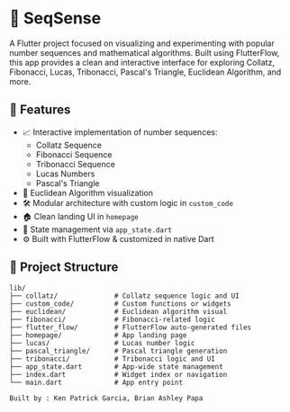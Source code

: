 # 🔢 SeqSense

A Flutter project focused on visualizing and experimenting with popular number sequences and mathematical algorithms. Built using FlutterFlow, this app provides a clean and interactive interface for exploring Collatz, Fibonacci, Lucas, Tribonacci, Pascal's Triangle, Euclidean Algorithm, and more.

## 🚀 Features

- 📈 Interactive implementation of number sequences:
  - Collatz Sequence
  - Fibonacci Sequence
  - Tribonacci Sequence
  - Lucas Numbers
  - Pascal's Triangle
- 📐 Euclidean Algorithm visualization
- 🛠️ Modular architecture with custom logic in `custom_code`
- 🏠 Clean landing UI in `homepage`
- 🔄 State management via `app_state.dart`
- ⚙️ Built with FlutterFlow & customized in native Dart

## 📂 Project Structure

```plaintext
lib/
├── collatz/              # Collatz sequence logic and UI
├── custom_code/          # Custom functions or widgets
├── euclidean/            # Euclidean algorithm visual
├── fibonacci/            # Fibonacci-related logic
├── flutter_flow/         # FlutterFlow auto-generated files
├── homepage/             # App landing page
├── lucas/                # Lucas number logic
├── pascal_triangle/      # Pascal triangle generation
├── tribonacci/           # Tribonacci logic and UI
├── app_state.dart        # App-wide state management
├── index.dart            # Widget index or navigation
└── main.dart             # App entry point

Built by : Ken Patrick Garcia, Brian Ashley Papa